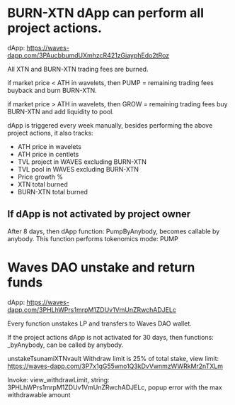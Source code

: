 # BURN-XTN dApp can perform all project actions.
dApp: https://waves-dapp.com/3PAucbbumdUXmhzcR421zGiayphEdo2tRoz

All XTN and BURN-XTN trading fees are burned.

if market price < ATH in wavelets, then PUMP = remaining trading fees buyback and burn BURN-XTN.

if market price > ATH in wavelets, then GROW = remaining trading fees buy BURN-XTN and add liquidity to pool.

dApp is triggered every week manually, besides performing the above project actions, it also tracks:
- ATH price in wavelets
- ATH price in centlets
- TVL project in WAVES excluding BURN-XTN
- TVL pool in WAVES excluding BURN-XTN
- Price growth %
- XTN total burned
- BURN-XTN total burned

## If dApp is not activated by project owner
After 8 days, then dApp function: PumpByAnybody, becomes callable by anybody.
This function performs tokenomics mode: PUMP

# Waves DAO unstake and return funds

dApp: https://waves-dapp.com/3PHLhWPrs1mrpM1ZDUv1VmUnZRwchADJELc

Every function unstakes LP and transfers to Waves DAO wallet.

If the project actions dApp is not activated for 30 days, then functions: _byAnybody, can be called by anybody.

unstakeTsunamiXTNvault
Withdraw limit is 25% of total stake, view limit: https://waves-dapp.com/3P7x1gG55wno1Q3kDvVwnmzWWRkMr2nTXLm

Invoke: view_withdrawLimit, string: 3PHLhWPrs1mrpM1ZDUv1VmUnZRwchADJELc, popup error with the max withdrawable amount

